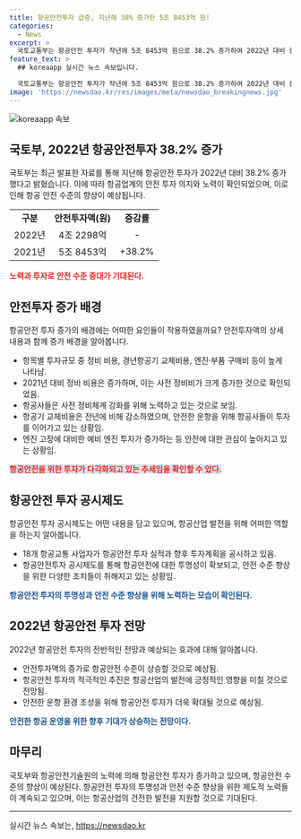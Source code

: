 ```yaml
---
title: 항공안전투자 급증, 지난해 38% 증가한 5조 8453억 원!
categories:
  - News
excerpt: >
  국토교통부는 항공안전 투자가 작년에 5조 8453억 원으로 38.2% 증가하여 2022년 대비 증액하였다고 밝혔다. 공시제도에 따라 18개 항공교통 사업자가 투자실적과 향후 계획을 공시했으며, 대부분의 항공사가 투자를 늘리고 있다. 주요 투자는 정비비용, 경년항공기 교체비용, 엔진·부품 구매비 등이었으며, 안전투자를 통해 항공 수요를 대비하고 있는 것으로 확인됐다. 국토부는 안전투자 공시제도를 운영 중이며, 항공안전정책관은 안전투자로 안전과 신뢰도를 높이는 것이 핵심이라 강조했다. (출처: 정책브리핑)
feature_text: >
  ## koreaapp 실시간 뉴스 속보입니다.

  국토교통부는 항공안전 투자가 작년에 5조 8453억 원으로 38.2% 증가하여 2022년 대비 증액하였다고 밝혔다. 공시제도에 따라 18개 항공교통 사업자가 투자실적과 향후 계획을 공시했으며, 대부분의 항공사가 투자를 늘리고 있다. 주요 투자는 정비비용, 경년항공기 교체비용, 엔진·부품 구매비 등이었으며, 안전투자를 통해 항공 수요를 대비하고 있는 것으로 확인됐다. 국토부는 안전투자 공시제도를 운영 중이며, 항공안전정책관은 안전투자로 안전과 신뢰도를 높이는 것이 핵심이라 강조했다. (출처: 정책브리핑)
image: 'https://newsdao.kr/res/images/meta/newsdao_breakingnews.jpg'
---
```


<p><img src="https://newsdao.kr/res/images/meta/newsdao_breakingnews.jpg" alt="koreaapp 속보" /></p>

<h2 data-ke-size="size26">국토부, 2022년 항공안전투자 38.2% 증가</h2>

<p data-ke-size="size16">국토부는 최근 발표한 자료를 통해 지난해 항공안전 투자가 2022년 대비 38.2% 증가했다고 밝혔습니다. 이에 따라 항공업계의 안전 투자 의지와 노력이 확인되었으며, 이로 인해 항공 안전 수준의 향상이 예상됩니다.</p>

<table>
  <tr>
    <td style="text-align: center; height: 17px;"><b>구분</b></td>
    <td style="text-align: center; height: 17px;"><b>안전투자액(원)</b></td>
    <td style="text-align: center; height: 17px;"><b>증감률</b></td>
  </tr>
  <tr>
    <td style="text-align: center; height: 17px;">2022년</td>
    <td style="text-align: center; height: 17px;">4조 2298억</td>
    <td style="text-align: center; height: 17px;">-</td>
  </tr>
  <tr>
    <td style="text-align: center; height: 17px;">2021년</td>
    <td style="text-align: center; height: 17px;">5조 8453억</td>
    <td style="text-align: center; height: 17px;">+38.2%</td>
  </tr>
</table>

<p><b><span style="color: #ee2323;">노력과 투자로 안전 수준 증대가 기대된다.</span></b></p>

<h2 data-ke-size="size26">안전투자 증가 배경</h2>

<p data-ke-size="size16">항공안전 투자 증가의 배경에는 어떠한 요인들이 작용하였을까요? 안전투자액의 상세 내용과 함께 증가 배경을 알아봅니다.</p>

<ul>
  <li>항목별 투자규모 중 정비 비용, 경년항공기 교체비용, 엔진·부품 구매비 등이 높게 나타남.</li>
  <li>2021년 대비 정비 비용은 증가하며, 이는 사전 정비비가 크게 증가한 것으로 확인되었음.</li>
  <li>항공사들은 사전 정비체계 강화를 위해 노력하고 있는 것으로 보임.</li>
  <li>항공기 교체비용은 전년에 비해 감소하였으며, 안전한 운항을 위해 항공사들이 투자를 이어가고 있는 상황임.</li>
  <li>엔진 고장에 대비한 예비 엔진 투자가 증가하는 등 안전에 대한 관심이 높아지고 있는 상황임.</li>
</ul>

<p><b><span style="background-color: #21538527; color: #ee2323;">항공안전을 위한 투자가 다각화되고 있는 추세임을 확인할 수 있다.</span></b></p>

<h2 data-ke-size="size26">항공안전 투자 공시제도</h2>

<p data-ke-size="size16">항공안전 투자 공시제도는 어떤 내용을 담고 있으며, 항공산업 발전을 위해 어떠한 역할을 하는지 알아봅니다.</p>

<ul>
  <li>18개 항공교통 사업자가 항공안전 투자 실적과 향후 투자계획을 공시하고 있음.</li>
  <li>항공안전투자 공시제도를 통해 항공안전에 대한 투명성이 확보되고, 안전 수준 향상을 위한 다양한 조치들이 취해지고 있는 상황임.</li>
</ul>

<p><b><span style="color: #1a5490;">항공안전 투자의 투명성과 안전 수준 향상을 위해 노력하는 모습이 확인된다.</span></b></p>

<h2 data-ke-size="size26">2022년 항공안전 투자 전망</h2>

<p data-ke-size="size16">2022년 항공안전 투자의 전반적인 전망과 예상되는 효과에 대해 알아봅니다.</p>

<ul>
  <li>안전투자액의 증가로 항공안전 수준이 상승할 것으로 예상됨.</li>
  <li>항공안전 투자의 적극적인 추진은 항공산업의 발전에 긍정적인 영향을 미칠 것으로 전망됨.</li>
  <li>안전한 운항 환경 조성을 위해 항공안전 투자가 더욱 확대될 것으로 예상됨.</li>
</ul>

<p><b><span style="color: #1a5490;">안전한 항공 운영을 위한 향후 기대가 상승하는 전망이다.</span></b></p>

<h2 data-ke-size="size26">마무리</h2>

<p data-ke-size="size16">국토부와 항공안전기술원의 노력에 의해 항공안전 투자가 증가하고 있으며, 항공안전 수준의 향상이 예상된다. 항공안전 투자의 투명성과 안전 수준 향상을 위한 제도적 노력들이 계속되고 있으며, 이는 항공산업의 건전한 발전을 지원할 것으로 기대된다.</p>

<hr>

<p data-ke-size="size16"></p>
실시간 뉴스 속보는, <a href="https://newsdao.kr" rel="dofollow">https://newsdao.kr</a>



